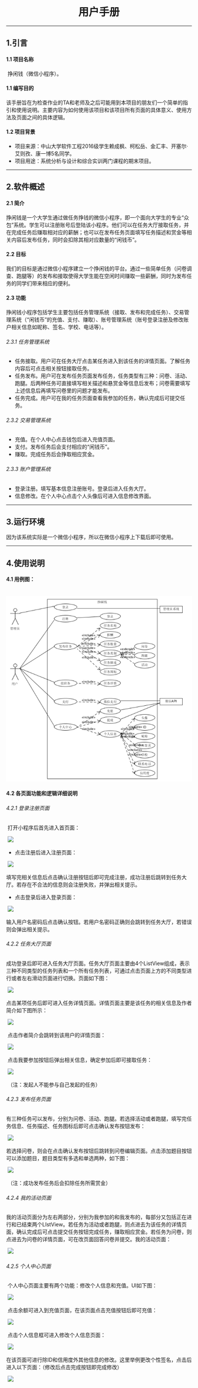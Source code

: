 # <center>用户手册</center>

---

## 1.引言

#### 1.1 项目名称

​	挣闲钱（微信小程序）。

#### 1.1 编写目的

​	该手册旨在为检查作业的TA和老师及之后可能用到本项目的朋友们一个简单的指引和使用说明。主要内容为如何使用该项目和该项目所有页面的具体意义、使用方法及页面之间的具体逻辑。

#### 1.2 项目背景

- 项目来源：中山大学软件工程2016级学生赖成枫、柯松岳、金汇丰、开塞尔·艾则孜、康一博5名同学。
- 项目用途：系统分析与设计和综合实训两门课程的期末项目。

---

## 2.软件概述

#### 2.1 简介

​	挣闲钱是一个大学生通过做任务挣钱的微信小程序，即一个面向大学生的专业“众包”系统。学生可以注册账号后登陆该小程序。他们可以在任务大厅接取任务，并在完成任务后赚取相对应的薪酬；也可以在发布任务页面填写任务描述和赏金等相关内容后发布任务，同时会扣除其相对应数量的“闲钱币”。

#### 2.2 目标

​	我们的目标是通过微信小程序建立一个挣闲钱的平台。通过一些简单任务（问卷调查、跑腿等）的发布和接取使得大学生能在空闲时间赚取一些薪酬，同时为发布任务的同学们带来相应的便利。

#### 2.3 功能

​	挣闲钱小程序包括学生主要包括任务管理系统（接取、发布和完成任务）、交易管理系统（“闲钱币”的充值、支付、赚取）、账号管理系统（账号登录注册及修改账户相关信息如昵称、签名、学校、电话等）。

###### 2.3.1 任务管理系统

- 任务接取。用户可在任务大厅点击某任务进入到该任务的详情页面。了解任务内容后可点击相关按钮接取任务。
- 任务发布。用户可在发布任务页面发布任务，任务类型有三种：问卷、活动、跑腿。后两种任务可直接填写相关描述和悬赏金等信息后发布；问卷需要填写上述信息后再填写问卷里的问题才能发布。
- 任务完成。用户可在我的任务页面查看我参加的任务，确认完成后可提交任务。

###### 2.3.2 交易管理系统

- 充值。在个人中心点击钱包后进入充值页面。
- 支付。发布任务后会支付相应的“闲钱币”。
- 赚取。完成任务后会挣取相应赏金。

###### 2.3.3 账户管理系统

- 登录注册。填写基本信息注册账号。登录后进入任务大厅。
- 信息修改。在个人中心点击个人头像后可进入信息修改界面。

---

## 3.运行环境

​	因为该系统实际是一个微信小程序，所以在微信小程序上下载后即可使用。

---

## 4.使用说明

#### 4.1 用例图：

​	![](/images/useCase.png)

#### 4.2 各页面功能和逻辑详细说明

###### 4.2.1 登录注册页面

​	打开小程序后首先进入首页面：

​	![](/images/login&register.jpg)

- 点击注册后进入注册页面：

​	![](/images/register.jpg)

​	填写完相关信息后点击确认注册按钮后即可完成注册，成功注册后跳转到任务大厅。若存在不合法的信息则会注册失败，并弹出相关提示。

- 点击登录后进入登录页面：

​	![](/images/login.jpg)

​	输入用户名密码后点击确认按钮。若用户名密码正确则会跳转到任务大厅，若错误则会弹出相关提示。

###### 4.2.2 任务大厅页面

​	成功登录后即可进入任务大厅页面。任务大厅页面主要由4个ListView组成，表示三种不同类型的任务列表和一个所有任务列表，可通过点击页面上方的不同类型进行或者左右滑动页面进行切换。页面如下图：

​	![](/images/searchTasks.jpg)

​	点击某项任务后即可进入任务详情页面。详情页面主要是该任务的相关信息及作者简介如下图所示：

​	![](/images/taskInfo.jpg)

​	点击作者简介会跳转到该用户的详情页面：

​	![](/images/authorInfo.png)

​	点击我要参加按钮后弹出相关信息，确定参加后即可接取任务：

​	![](/images/modal1.jpg)

​	（注：发起人不能参与自己发起的任务）	

###### 4.2.3 发布任务页面

​	有三种任务可以发布，分别为问卷、活动、跑腿。若选择活动或者跑腿，填写完任务信息、任务描述、任务图标后即可点击确认发布按钮发布：

​	![](/images/releaseTask.png)

​	若选择问卷，则会在点击确认发布按钮后跳转到问卷编辑页面。点击添加题目按钮可以添加题目，题目类型有多选和单选两种，如下图：

​	![](/images/questionnaire.png)

​	（注：成功发布任务后会扣除任务所需赏金）

###### 4.2.4 我的活动页面

​	我的活动页面分为左右两部分，分别为我参加的和我发布的，每部分又包括正在进行和已结束两个LIstView。若任务为活动或者跑腿，则点进去为该任务的详情页面，确认完成后可点击提交任务按钮完成任务，赚取相应赏金。若任务为问卷，则点进去为问卷的详情页面，可在改页面回答问卷并提交。我的活动页面：

​	![](/images/myTasks.png)

###### 4.2.5 个人中心页面

​	个人中心页面主要有两个功能：修改个人信息和充值。UI如下图：

​	![](/images/me.png)

​	点击余额可进入到充值页面，在该页面点击充值按钮后即可充值：

​	![](/images/addMoney.png)

​	点击个人信息框可进入修改个人信息页面：

​	![](/images/personalInfo.png)

​	在该页面可进行除ID和信用度外其他信息的修改。这里举例更改个性签名，点击后进入以下页面：（修改后点击完成按钮即完成修改）

​	![](/images/mySignature.png)